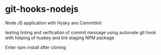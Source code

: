 # git-hooks-nodejs
Node JS application with Hysky ans Commitlint

testing linting and verfication of commit message using automate git hook with helping of huskey and lint-staging NPM package

Enter npm install after cloning
